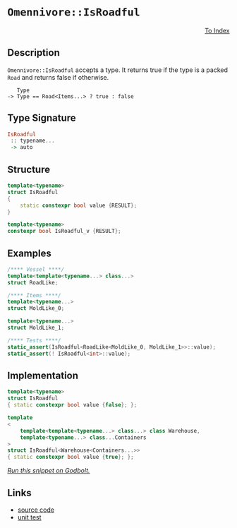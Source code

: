 <!-- Copyright 2024 Feng Mofan
SPDX-License-Identifier: Apache-2.0 -->

# `Omennivore::IsRoadful`

<p style='text-align: right;'><a href="../../../facilities/metafunctions.md#omennivore-is-roadful">To Index</a></p>

## Description

`Omennivore::IsRoadful` accepts a type.
It returns true if the type is a packed `Road` and returns false if otherwise.

<pre><code>   Type
-> Type == Road&lt;Items...&gt; ? true : false</code></pre>

## Type Signature

```Haskell
IsRoadful
 :: typename...
 -> auto
```

## Structure

```C++
template<typename>
struct IsRoadful
{
    static constexpr bool value {RESULT};
}

template<typename>
constexpr bool IsRoadful_v {RESULT};
```

## Examples

```C++
/**** Vessel ****/
template<template<typename...> class...>
struct RoadLike;

/**** Items ****/
template<typename...>
struct MoldLike_0;

template<typename...>
struct MoldLike_1;

/**** Tests ****/
static_assert(IsRoadful<RoadLike<MoldLike_0, MoldLike_1>>::value);
static_assert(! IsRoadful<int>::value);
```

## Implementation

```C++
template<typename>
struct IsRoadful
{ static constexpr bool value {false}; };

template
<
    template<template<typename...> class...> class Warehouse,
    template<typename...> class...Containers
>
struct IsRoadful<Warehouse<Containers...>>
{ static constexpr bool value {true}; };
```

[*Run this snippet on Godbolt.*](https://godbolt.org/#z:OYLghAFBqd5QCxAYwPYBMCmBRdBLAF1QCcAaPECAMzwBtMA7AQwFtMQByARg9KtQYEAysib0QXACx8BBAKoBnTAAUAHpwAMvAFYTStJg1DIApACYAQuYukl9ZATwDKjdAGFUtAK4sGISRqkrgAyeAyYAHI%2BAEaYxCAAzNIADqgKhE4MHt6%2B/oGp6Y4CoeFRLLHxSbaY9kUMQgRMxATZPn4B1bWZDU0EJZExcYnSCo3Nrbkdo739ZRXDAJS2qF7EyOwcAPQAVLt7%2BweHe5smGgCCO3sA1ACSLMn0bIJMdVf7J%2BeXR99HH2enZwImHuBiBJgSbgIAE9koxWJhwdgAaNiF4HLcFAAlVBMdBULy0AEmADsFiu00cyCuaAYo0wqmSxCu0VQniuADcxF5MFcSRYqGIlCSACLgskisVE85AkEvBHncFuAFXFVXGUPOWK9WghEQ6Gw5hsAB0JsR1IMCgUJqNZuQFoUVwA6k1MAgVkpSMrVdrNXqYXDjaaEthzUxLdaPM8wnEFETg8iCKj0TcsTi8QTFc7iK73bq3JHGtHiFag0j4wrSeTGpTqQI6QymSy2ZzvDy%2BYnuRKEuLiaLu1KLj9vn8vtsrthVKwHjz3gDR0PjgPR1cAGqYS01N6L6XAjVgvW7nVa/2GzDW2328/ls4otEEK7Y3GhADWuqsCs%2B%2B1uMods53sv3SET3hK8kXOW90QAWU8dAX0wAB9DRJQ/QFD19ICDRA0sEyTe9oNoWC8FfeCuGQ/5P2uAAVdcCF/bcb2rPBkHgsMlGaCAU0fdNCQhLi4MVfDCOIwIrkEuCSMRREQBAFtuQWMiKSYliN3YsAwAxLj8R4twwgIKSZK5TB5O7DglloTgAFZeD8DgtFIVBOCVSxrHJFY1jbMwEh4UgCE0UylmfEALMkI0NAADjMMwAE4oq4CzwrCrhiWJaRzI4SReBYCQNECGy7IcjheAUEBAl82zTNIOBYBgRAQBWAhki8AhyEoNB7joOIInhThVDCgA2ABaPrJCuYBkCpKQjTMXhMHwIhiDwdA9H4QQRDEdgpBkQRFBUdRytIXQuFIAB3YgmGSTgeDMyzrL8%2BzOAAeSaxr71QKgrl6wbhtG8arkmswrggDx2voJlzC8hZeDKrQlggJA2uSDqyAoCAEaRkBgCkMw%2BDoIFi0oaI7uiMImihS7eGJ5hiChB7om0TAHHJ0g2qeAgHoYWgyf2rBoi8YA3DEWhiu4XgsBYQxgHEbm8GzBw8HZdc7vpBmmo2bzdJqO7aDwaIzupjwsDuxM8CykXSAV4gWSUYVgQl7WjD8pYqAMYAFBXPBMGOh6DSZlbhFEcRNr9na1Duw79AllBrGsfQdeKyAllQZI6mFgbRnQcFhVMZzLDMfKLYWrB44gJY7AZuoXAYdxPDaPQQmjOYhiOgoMgECY/GbtJW4YWZBniI6y7lgQenGGvcgHmpy%2B6MY%2Bgbvu9GmUecg72wZ978om9Ltz1gka6OCs0g8t4AqPv6oaRrGiaQoBiBcEIEheU8rhIZ8x2lgQTBcSGEvSECyQEiNFFBIKUNCSDMJIPqOULJ9SivoTgGVSBZS8kaPqXA%2BphSiolPqwU4pAL6ofO6BUiolVfuVWGNU4Z1Wek1FqqNUAg06t1DgTQWDsmJANJgoYjB/SikaLgoUZpzRIItZasg1qB2kMHJQod9q6Gxqdc65M94HyPvdDgT0GpNSuG9U%2BX0Rp2gljwvhoVAbA0RqDR%2BCQzAv2hhVShaNQa0IcUMAxRguCxUCDQWgeNioQEJvtSmpMmaBOprTemjMzYs0YGzDmXM7I8z5gLWgQsmZizthseJMsp4K2FnZZWyBVZMw1mlOy2tdakwNhkqGC1TbeQtlbTANtxZGHtqAMhfAXZuw9l7H2Zs/biI2pI2QIc9p2TkRHB22crCWFjtEYuidk6ZFTunTOUzrB52PgXRaisE6dCns4CArh251yruveYndCiZGORc7uZym57KHvUGe1yHl1BHrPUo88B7PLHivReHyBgb37lvVYO9n5wP3rdfaJ9Prny4cAIx/CNCAzvvNSxz8oZv1IB/L%2B8Qf5pQQUg3hoDiQWSislJI4DhpHVUUQ2wJDbHkPgJQ%2BqL0nH0PMYwtgnAWHfRYAodkVJ2TuKNDqUYgj76F1EatAOgytryGkaMnQiQTpnQuiLZRUL8qPWoa9d6qg%2BUCqFSKsV94gYcqRpYhINjHaVXhhaxxKNnHxEFckZI8FhVRXgqa%2BCBrJG4xjATImJNqbBJDTTOm5cmZRMEOzTmd0En80FsLbyaSWlVNIPgWWjgclK1UCrIERTBCa32mUvWUJKlGxqUzepaRGm2xaWENpMMOlMFdu7T23tGC%2BzEbKiQQztqKrDiqgwkzo4zLKfM%2Byiy6ycE2OnKOOcLAbPslsou8BS6T0eZXauy8TmEU%2BUCvQLc6gvJPZkO5/dXnT16C8weby15zyPd829vyF6PsPeckF7ld4QpUYQzgH1DWCo5CauUowUVCLBk/G1ZD36fywHivehKQDRSNAkBIFl4qSC4DlDDxJ0EEOhZwYhpUsV/wsoApKxIcphUkLFLgEUzD4LSgkLVx8SOkJhnvaaRHtWFS4/5c2MZMj%2BCAA%3D%3D%3D)

## Links

- [source code](../../../../conceptrodon/omennivore/is_roadful.hpp)
- [unit test](../../../../tests/unit/metafunctions/omennivore/is_roadful.test.hpp)

